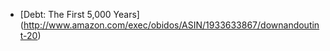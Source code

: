 * [Debt: The First 5,000 Years] (http://www.amazon.com/exec/obidos/ASIN/1933633867/downandoutint-20)
